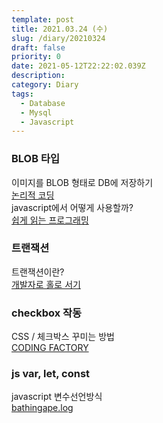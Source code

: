 ```yaml
---
template: post
title: 2021.03.24 (수)
slug: /diary/20210324
draft: false
priority: 0
date: 2021-05-12T22:22:02.039Z
description:
category: Diary
tags:
  - Database
  - Mysql
  - Javascript
---
```


### BLOB 타입

이미지를 BLOB 형태로 DB에 저장하기  
[논리적 코딩](https://logical-code.tistory.com/103)  
javascript에서 어떻게 사용할까?  
[쉽게 읽는 프로그래밍](https://m.blog.naver.com/PostView.nhn?blogId=magnking&logNo=220950061851&proxyReferer=https:%2F%2Fwww.google.com%2F)

### 트랜잭션

트랜잭션이란?  
[개발자로 홀로 서기](https://mommoo.tistory.com/62)

### checkbox 작동

CSS / 체크박스 꾸미는 방법  
[CODING FACTORY](https://www.codingfactory.net/10710)

### js var, let, const

javascript 변수선언방식  
[bathingape.log](https://velog.io/@bathingape/JavaScript-var-let-const-%EC%B0%A8%EC%9D%B4%EC%A0%90)
